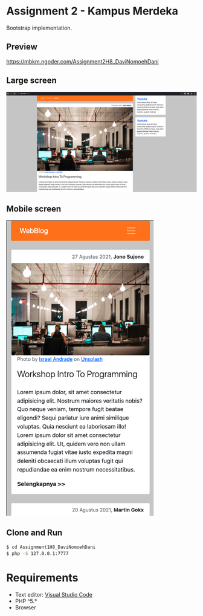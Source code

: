 # Assignment 2 - Kampus Merdeka
Bootstrap implementation.

## Preview
https://mbkm.ngoder.com/Assignment2H8_DaviNomoehDani

## Large screen
![html_only.png](screenshots/large.png)

## Mobile screen
![html_only.png](screenshots/mobile.png)

## Clone and Run
```sh
$ cd Assignment1H8_DaviNomoehDani
$ php -S 127.0.0.1:7777
```

# Requirements
- Text editor: [Visual Studio Code](https://code.visualstudio.com/)
- PHP ^5.*
- Browser
